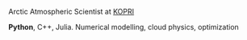 Arctic Atmospheric Scientist at [KOPRI](https://eng.kopri.re.kr/)

**Python**, C++, Julia. Numerical modelling, cloud physics, optimization
